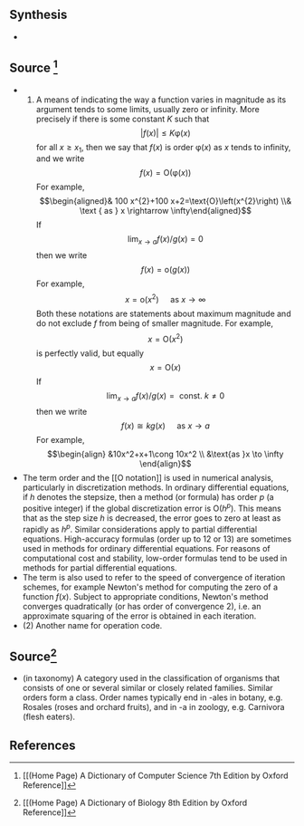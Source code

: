 ## Synthesis
- 
## Source [^1]
- 1. A means of indicating the way a function varies in magnitude as its argument tends to some limits, usually zero or infinity. More precisely if there is some constant $K$ such that$$|f(x)| \leq K \upvarphi(x)$$for all $x \geq x_{1}$, then we say that $f(x)$ is order $\upvarphi(x)$ as $x$ tends to infinity, and we write$$f(x)=\text{O}(\upvarphi(x))$$For example,$$\begin{aligned}& 100 x^{2}+100 x+2=\text{O}\left(x^{2}\right) \\& \text { as } x \rightarrow \infty\end{aligned}$$If$$\lim _{x \rightarrow a} f(x) / g(x)=0$$then we write$$f(x)=\text{o}(g(x))$$For example,$$x=\text{o}\left(x^{2}\right) \quad \text { as } x \rightarrow \infty$$Both these notations are statements about maximum magnitude and do not exclude $f$ from being of smaller magnitude. For example,$$x=\text{O}\left(x^{2}\right)$$is perfectly valid, but equally$$x=\text{O}(x)$$If$$\lim _{x \rightarrow a} f(x) / g(x)=\text { const. } k \neq 0$$then we write$$f(x) \cong k g(x) \quad \text { as } x \rightarrow a$$For example, $$\begin{align} &10x^2+x+1\cong 10x^2 \\ &\text{as }x \to \infty \end{align}$$
- The term order and the [[O notation]] is used in numerical analysis, particularly in discretization methods. In ordinary differential equations, if $h$ denotes the stepsize, then a method (or formula) has order $p$ (a positive integer) if the global discretization error is $\mathrm{O}\left(h^{p}\right)$. This means that as the step size $h$ is decreased, the error goes to zero at least as rapidly as $h^{p}$. Similar considerations apply to partial differential equations. High-accuracy formulas (order up to 12 or 13) are sometimes used in methods for ordinary differential equations. For reasons of computational cost and stability, low-order formulas tend to be used in methods for partial differential equations.
- The term is also used to refer to the speed of convergence of iteration schemes, for example Newton's method for computing the zero of a function $f(x)$. Subject to appropriate conditions, Newton's method converges quadratically (or has order of convergence 2), i.e. an approximate squaring of the error is obtained in each iteration. 
- (2) Another name for operation code.
## Source[^2]
- (in taxonomy) A category used in the classification of organisms that consists of one or several similar or closely related families. Similar orders form a class. Order names typically end in -ales in botany, e.g. Rosales (roses and orchard fruits), and in -a in zoology, e.g. Carnivora (flesh eaters).
## References

[^1]: [[(Home Page) A Dictionary of Computer Science 7th Edition by Oxford Reference]]
[^2]: [[(Home Page) A Dictionary of Biology 8th Edition by Oxford Reference]]